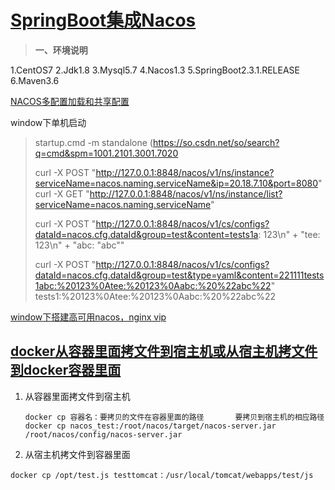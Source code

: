 # [SpringBoot集成Nacos](https://www.cnblogs.com/runningA/p/13654777.html)

> **一、环境说明**

1.CentOS7
2.Jdk1.8
3.Mysql5.7
4.Nacos1.3
5.SpringBoot2.3.1.RELEASE
6.Maven3.6



[NACOS多配置加载和共享配置](https://www.freesion.com/article/8623164910/)





window下单机启动

> startup.cmd -m standalone (https://so.csdn.net/so/search?q=cmd&spm=1001.2101.3001.7020
>
> curl -X POST "http://127.0.0.1:8848/nacos/v1/ns/instance?serviceName=nacos.naming.serviceName&ip=20.18.7.10&port=8080"
> curl -X GET "http://127.0.0.1:8848/nacos/v1/ns/instance/list?serviceName=nacos.naming.serviceName"
>
>
> curl -X POST "http://127.0.0.1:8848/nacos/v1/cs/configs?dataId=nacos.cfg.dataId&group=test&content=tests1a: 123\n" + "tee: 123\n" + "abc: \"abc\""
>
> curl -X POST "http://127.0.0.1:8848/nacos/v1/cs/configs?dataId=nacos.cfg.dataId&group=test&type=yaml&content=221111tests1abc:%20123%0Atee:%20123%0Aabc:%20%22abc%22"
> tests1:%20123%0Atee:%20123%0Aabc:%20%22abc%22





[window下搭建高可用nacos，nginx vip](https://huaweicloud.csdn.net/6356684fd3efff3090b5deaa.html?spm=1001.2101.3001.6650.3&utm_medium=distribute.pc_relevant.none-task-blog-2%7Edefault%7ECTRLIST%7Eactivity-3-123288507-blog-123565017.pc_relevant_3mothn_strategy_recovery&depth_1-utm_source=distribute.pc_relevant.none-task-blog-2%7Edefault%7ECTRLIST%7Eactivity-3-123288507-blog-123565017.pc_relevant_3mothn_strategy_recovery&utm_relevant_index=6)



## [docker从容器里面拷文件到宿主机或从宿主机拷文件到docker容器里面](https://www.cnblogs.com/areyouready/p/8973495.html)

1. 从容器里面拷文件到宿主机

   ```
   docker cp 容器名：要拷贝的文件在容器里面的路径       要拷贝到宿主机的相应路径 
   docker cp nacos_test:/root/nacos/target/nacos-server.jar /root/nacos/config/nacos-server.jar
   ```

   

2. 从宿主机拷文件到容器里面

```
docker cp /opt/test.js testtomcat：/usr/local/tomcat/webapps/test/js
```



